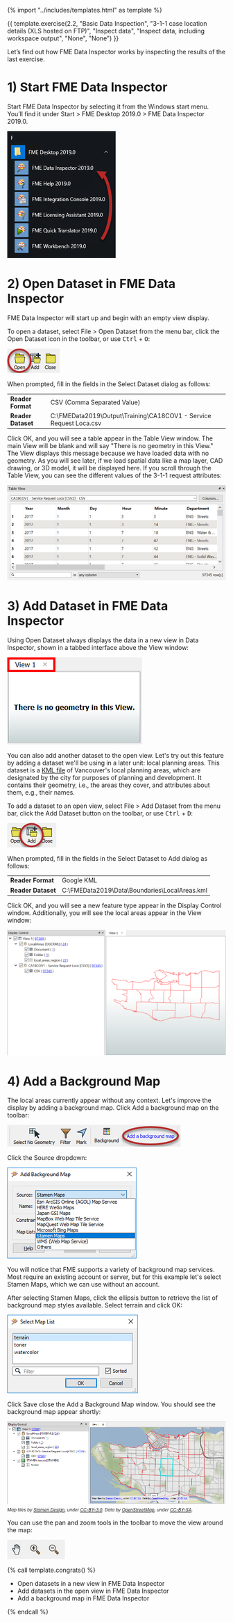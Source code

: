 {% import "../includes/templates.html" as template %}

{{ template.exercise(2.2,
               "Basic Data Inspection",
               "3-1-1 case location details (XLS hosted on FTP)",
               "Inspect data",
               "Inspect data, including workspace output",
               "None",
               "None")
}}

Let’s find out how FME Data Inspector works by inspecting the results of the last exercise.

# 1) Start FME Data Inspector

Start FME Data Inspector by selecting it from the Windows start menu. You’ll find it under Start > FME Desktop 2019.0 > FME Data Inspector 2019.0.

![](.\Images\Img1.025.StartingDataInspector.png)

# 2) Open Dataset in FME Data Inspector

FME Data Inspector will start up and begin with an empty view display.

To open a dataset, select File &gt; Open Dataset from the menu bar, click the Open Dataset icon in the toolbar, or use <kbd>Ctrl</kbd> + <kbd>O</kbd>:

![](.\Images\open-dataset.png)

When prompted, fill in the fields in the Select Dataset dialog as follows:

<table style="border: 0px">

  <tr>
    <td style="font-weight: bold">Reader Format</td>
    <td style="">CSV (Comma Separated Value)</td>
  </tr>

  <tr>
    <td style="font-weight: bold">Reader Dataset</td>
    <td style="">C:\FMEData2019\Output\Training\CA18COV1 - Service Request Loca.csv</td>
  </tr>

</table>

Click OK, and you will see a table appear in the Table View window. The main View will be blank and will say "There is no geometry in this View." The View displays this message because we have loaded data with no geometry. As you will see later, if we load spatial data like a map layer, CAD drawing, or 3D model, it will be displayed here. If you scroll through the Table View, you can see the different values of the 3-1-1 request attributes:

![](.\Images\csv-table-view.png)

# 3) Add Dataset in FME Data Inspector

Using Open Dataset always displays the data in a new view in Data Inspector, shown in a tabbed interface above the View window:

![](.\Images\view-tab.png)

You can also add another dataset to the open view. Let's try out this feature by adding a dataset we'll be using in a later unit: local planning areas. This dataset is a [KML file](https://en.wikipedia.org/wiki/Keyhole_Markup_Language) of  Vancouver's local planning areas, which are designated by the city for purposes of planning and development. It contains their geometry, i.e., the areas they cover, and attributes about them, e.g., their names.

To add a dataset to an open view, select File > Add Dataset from the menu bar, click the Add Dataset button on the toolbar, or use <kbd>Ctrl</kbd> + <kbd>D</kbd>:

![](.\Images\add-dataset.png)

When prompted, fill in the fields in the Select Dataset to Add dialog as follows:

<table style="border: 0px">

  <tr>
    <td style="font-weight: bold">Reader Format</td>
    <td style="">Google KML</td>
  </tr>

  <tr>
    <td style="font-weight: bold">Reader Dataset</td>
    <td style="">C:\FMEData2019\Data\Boundaries\LocalAreas.kml</td>
  </tr>

</table>

Click OK, and you will see a new feature type appear in the Display Control window. Additionally, you will see the local areas appear in the View window:

![](.\Images\local-area-polygons.png)

# 4) Add a Background Map

The local areas currently appear without any context. Let's improve the display by adding a background map. Click Add a background map on the toolbar:

![](.\Images\add-a-background-map.png)

Click the Source dropdown:

![](.\Images\background-map-dialog.png)

You will notice that FME supports a variety of background map services. Most require an existing account or server, but for this example let's select Stamen Maps, which we can use without an account.

After selecting Stamen Maps, click the ellipsis button to retrieve the list of background map styles available. Select terrain and click OK:

![](.\Images\background-map-parameters.png)

Click Save close the Add a Background Map window. You should see the background map appear shortly:

![](.\Images\background-map.png)
<br><span style="font-style:italic;font-size:x-small">Map tiles by <a href="https://stamen.com">Stamen Design</a>, under <a href="https://creativecommons.org/licenses/by/3.0">CC-BY-3.0</a>. Data by <a href="http://openstreetmap.org">OpenStreetMap</a>, under <a href="http://creativecommons.org/licenses/by-sa/3.0">CC-BY-SA</a>.

You can use the pan and zoom tools in the toolbar to move the view around the map:

![](.\Images\pan-zoom.png)

{% call template.congrats() %}

<ul>
  <li>Open datasets in a new view in FME Data Inspector</li>
  <li>Add datasets in the open view in FME Data Inspector</li>
  <li>Add a background map in FME Data Inspector</li>
</ul>

{% endcall %}
